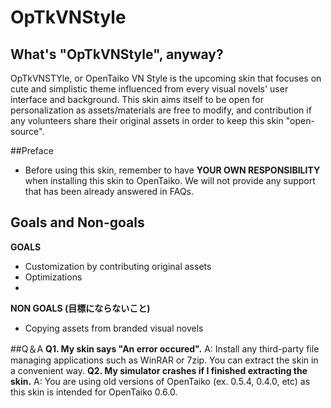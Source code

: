 # OpTkVNStyle

## What's "OpTkVNStyle", anyway?
OpTkVNSTYle, or OpenTaiko VN Style is the upcoming skin that focuses on cute and simplistic theme influenced from every visual novels' user interface and background.
This skin aims itself to be open for personalization as assets/materials are free to modify, and contribution if any volunteers share their original assets in order to keep this skin "open-source".

##Preface
- Before using this skin, remember to have **YOUR OWN RESPONSIBILITY** when installing this skin to OpenTaiko. We will not provide any support that has been already answered in FAQs.

## Goals and Non-goals
**GOALS**
- Customization by contributing original assets
- Optimizations
-

**NON GOALS (目標にならないこと)**
- Copying assets from branded visual novels

##Q＆A
**Q1. My skin says "An error occured".**
A: Install any third-party file managing applications such as WinRAR or 7zip. You can extract the skin in a convenient way.
**Q2. My simulator crashes if I finished extracting the skin.**
A: You are using old versions of OpenTaiko (ex. 0.5.4, 0.4.0, etc) as this skin is intended for OpenTaiko 0.6.0.
